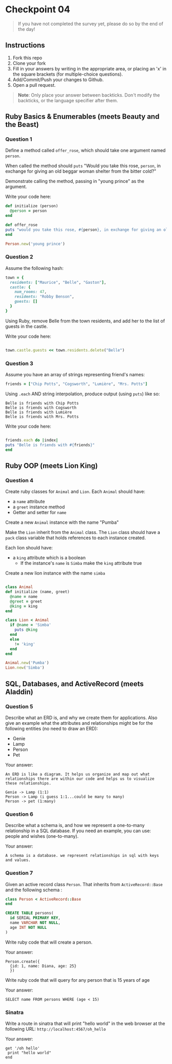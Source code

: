 # Checkpoint 04

> If you have not completed the survey yet,
please do so by the end of the day!

## Instructions

1. Fork this repo
2. Clone your fork
3. Fill in your answers by writing in the appropriate area, or placing an 'x' in
the square brackets (for multiple-choice questions).
4. Add/Commit/Push your changes to Github.
5. Open a pull request.

> **Note**: Only place your answer between backticks. Don't modify the backticks,
or the language specifier after them.

## Ruby Basics & Enumerables (meets Beauty and the Beast)

### Question 1

Define a method called `offer_rose`, which should take one argument named `person`.

When called the method should `puts` "Would you take this rose, `person`, in exchange for giving an old beggar woman shelter from the bitter cold?"

Demonstrate calling the method, passing in "young prince" as the argument.

Write your code here:
```ruby
def initialize (person)
  @person = person
end

def offer_rose
puts "would you take this rose, #{person}, in exchange for giving an old begger woman shelter from the bitter cold?"
end

Person.new('young prince')

```

### Question 2

Assume the following hash:

```ruby
town = {
  residents: ["Maurice", "Belle", "Gaston"],
  castle: {
    num_rooms: 47,
    residents: "Robby Benson",
    guests: []
  }
}
```

Using Ruby, remove Belle from the town residents, and
add her to the list of guests in the castle.

Write your code here:
```ruby

town.castle.guests << town.residents.delete("Belle")

```

### Question 3

Assume you have an array of strings representing friend's names:

```ruby
friends = ["Chip Potts", "Cogsworth", "Lumière", "Mrs. Potts"]
```

Using `.each` AND string interpolation, produce output (using `puts`) like so:

```
Belle is friends with Chip Potts
Belle is friends with Cogsworth
Belle is friends with Lumière
Belle is friends with Mrs. Potts
```

Write your code here:
```ruby

friends.each do |index|
puts "Belle is friends with #{friends}"
end

```
## Ruby OOP (meets Lion King)

### Question 4

Create ruby classes for `Animal` and `Lion`.
Each `Animal` should have:

- a `name` attribute
- a `greet` instance method
- Getter and setter for `name`

Create a new `Animal` instance with the name "Pumba"

Make the `Lion` inherit from the `Animal` class.
The `Lion` class should have a `pack` class variable that holds references to each instance created.

Each lion should have:
- a `king` attribute which is a boolean
  - If the instance's `name` is `Simba` make the `king` attribute true

Create a new lion instance with the name `simba`

```ruby

class Animal
def initialize (name, greet)
  @name = name
  @greet = greet
  @king = king
end

class Lion < Animal
  if @name = 'Simba'
    puts @king
  end
  else
    != 'king'
  end
end

Animal.new('Pumba')
Lion.new('Simba')

```

## SQL, Databases, and ActiveRecord (meets Aladdin)

### Question 5

Describe what an ERD is, and why we create them for applications. Also give an
example what the attributes and relationships might be for the following
entities (no need to draw an ERD):
* Genie
* Lamp
* Person
* Pet

Your answer:
```
An ERD is like a diagram. It helps us organize and map out what relationships there are within our code and helps us to visualize these relationships.

Genie -> Lamp (1:1)
Person -> Lamp (i guess 1:1...could be many to many)
Person -> pet (1:many)
```

### Question 6

Describe what a schema is, and how we represent a one-to-many relationship in a
SQL database. If you need an example, you can use: people and wishes
(one-to-many).

Your answer:
```
A schema is a database. we represent relationships in sql with keys and values.
```

### Question 7

Given an active record class `Person`. That inherits from `ActiveRecord::Base` and the following schema :
```ruby
class Person < ActiveRecord::Base
end
```

```sql
CREATE TABLE persons(
  id SERIAL PRIMARY KEY,
  name VARCHAR NOT NULL,
  age INT NOT NULL
)
```

Write ruby code that will create a person.

Your answer:
```
Person.create({
  {id: 1, name: Diana, age: 25}
  })

```

Write ruby code that will query for any person that is 15 years of age

Your answer:
```
SELECT name FROM persons WHERE (age < 15)

```

### Sinatra

Write a route in sinatra that will print "hello world" in the web browser at the following URL: `http://localhost:4567/oh_hello`

Your answer:
```
get '/oh hello'
 print "hello world"
end

```

